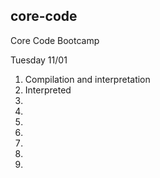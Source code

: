 ## core-code
Core Code Bootcamp

Tuesday 11/01
1. Compilation and interpretation
2. Interpreted
3.
4.
5.
6.
7.
8.
9.
